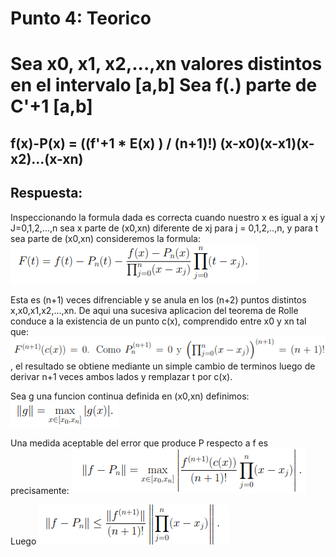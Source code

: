 # Punto 4: Teorico

# Sea x0, x1, x2,...,xn valores distintos en el intervalo [a,b] Sea f(.) parte de C'+1 [a,b]

## f(x)-P(x) = ((f'+1  * E(x) ) / (n+1)!) (x-x0)(x-x1)(x-x2)...(x-xn)

## Respuesta:

Inspeccionando la formula dada es correcta cuando nuestro x es igual a xj y J=0,1,2,...,n sea x parte de (x0,xn) diferente de xj para j = 0,1,2,..,n, y para t sea parte de (x0,xn) consideremos la formula:
![Formula1](formula1.PNG)

Esta es (n+1) veces difrenciable y se anula en los (n+2) puntos distintos x,x0,x1,x2,...,xn. De aqui una sucesiva aplicacion del teorema de Rolle conduce a la existencia de un punto c(x), comprendido entre x0 y xn tal que: ![Formula2](formula2.PNG), el resultado se obtiene mediante un simple cambio de terminos luego de derivar n+1 veces ambos lados y remplazar t por c(x).

Sea g una funcion continua definida en (x0,xn) definimos: 
![Formula3](formula3.PNG)

Una medida aceptable del error que produce P respecto a f es precisamente:
![Formula4](formula4.PNG)

Luego
![Formula5](formula5.PNG)
